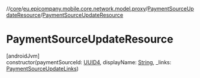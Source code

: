 //[core](../../../index.md)/[eu.epicompany.mobile.core.network.model.proxy](../index.md)/[PaymentSourceUpdateResource](index.md)/[PaymentSourceUpdateResource](-payment-source-update-resource.md)

# PaymentSourceUpdateResource

[androidJvm]\
constructor(paymentSourceId: [UUID4](../../eu.epicompany.mobile.core.datatypes/index.md#545543244%2FClasslikes%2F-1060529556), displayName: [String](https://kotlinlang.org/api/latest/jvm/stdlib/kotlin/-string/index.html), _links: [PaymentSourceUpdateLinks](../-payment-source-update-links/index.md))
